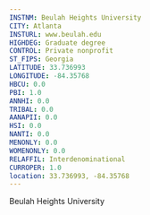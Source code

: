 ```yaml
---
INSTNM: Beulah Heights University
CITY: Atlanta
INSTURL: www.beulah.edu
HIGHDEG: Graduate degree
CONTROL: Private nonprofit
ST_FIPS: Georgia
LATITUDE: 33.736993
LONGITUDE: -84.35768
HBCU: 0.0
PBI: 1.0
ANNHI: 0.0
TRIBAL: 0.0
AANAPII: 0.0
HSI: 0.0
NANTI: 0.0
MENONLY: 0.0
WOMENONLY: 0.0
RELAFFIL: Interdenominational
CURROPER: 1.0
location: 33.736993, -84.35768
---
```

Beulah Heights University